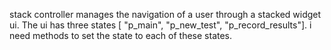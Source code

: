 stack controller manages the navigation of a user through a stacked widget ui. The ui has three states [ "p_main", "p_new_test", "p_record_results"]. i need methods to set the state to each of these states.